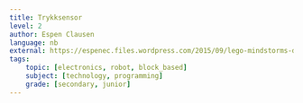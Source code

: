 ```yaml
---
title: Trykksensor
level: 2
author: Espen Clausen
language: nb
external: https://espenec.files.wordpress.com/2015/09/lego-mindstorms-del-2-1.pdf
tags:
    topic: [electronics, robot, block_based]
    subject: [technology, programming]
    grade: [secondary, junior]
---
```

